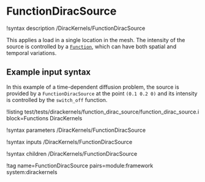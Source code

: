 # FunctionDiracSource

!syntax description /DiracKernels/FunctionDiracSource

This applies a load in a single location in the mesh. The intensity of the source is controlled by a
[`Function`](syntax/Functions/index.md), which can have both spatial and temporal variations.

## Example input syntax

In this example of a time-dependent diffusion problem, the source is provided by a `FunctionDiracSource`
at the point `(0.1 0.2 0)` and its intensity is controlled by the `switch_off` function.

!listing test/tests/dirackernels/function_dirac_source/function_dirac_source.i block=Functions DiracKernels

!syntax parameters /DiracKernels/FunctionDiracSource

!syntax inputs /DiracKernels/FunctionDiracSource

!syntax children /DiracKernels/FunctionDiracSource

!tag name=FunctionDiracSource pairs=module:framework system:dirackernels
